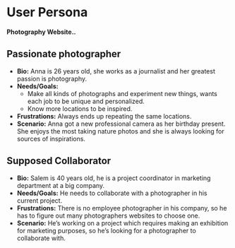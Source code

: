 # User Persona

**Photography Website..**

## Passionate photographer

- **Bio:** Anna is 26 years old, she works as a journalist and her greatest
  passion is photography.
- **Needs/Goals:**
  - Make all kinds of photographs and experiment new things, wants each job to
    be unique and personalized.
  - Know more locations to be inspired.
- **Frustrations:** Always ends up repeating the same locations.  
- **Scenario:** Anna got a new professional camera as her birthday present. She
  enjoys the most taking nature photos and she is always looking for sources of
  inspirations.

## Supposed Collaborator

- **Bio:** Salem is 40 years old, he is a project coordinator in marketing
  department at a big company.
- **Needs/Goals:** He needs to collaborate with a photographer in his current
  project.
- **Frustrations:** There is no employee photographer in his company, so he has
  to figure out many photographers websites to choose one.
- **Scenario:** He’s working on a project which requires making an exhibition
  for marketing purposes, so he’s looking for a photographer to collaborate
  with.
